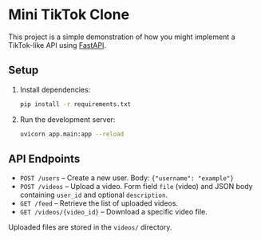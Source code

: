 # Mini TikTok Clone

This project is a simple demonstration of how you might implement a TikTok-like API using [FastAPI](https://fastapi.tiangolo.com/).

## Setup

1. Install dependencies:
   ```bash
   pip install -r requirements.txt
   ```
2. Run the development server:
   ```bash
   uvicorn app.main:app --reload
   ```

## API Endpoints

- `POST /users` – Create a new user. Body: `{"username": "example"}`
- `POST /videos` – Upload a video. Form field `file` (video) and JSON body containing `user_id` and optional `description`.
- `GET /feed` – Retrieve the list of uploaded videos.
- `GET /videos/{video_id}` – Download a specific video file.

Uploaded files are stored in the `videos/` directory.
